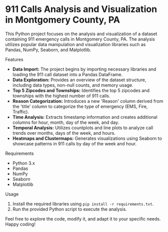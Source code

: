 # 911 Calls Analysis and Visualization in Montgomery County, PA
<p>This Python project focuses on the analysis and visualization of a dataset containing 911 emergency calls in Montgomery County, PA. The analysis utilizes popular data manipulation and visualization libraries such as Pandas, NumPy, Seaborn, and Matplotlib.</p>
Features
<ul>
  <li><strong>Data Import:</strong> The project begins by importing necessary libraries and loading the 911 call dataset into a Pandas DataFrame.</li>
  <li><strong>Data Exploration:</strong> Provides an overview of the dataset structure, including data types, non-null counts, and memory usage.</li>
  <li><strong>Top 5 Zipcodes and Townships:</strong> Identifies the top 5 zipcodes and townships with the highest number of 911 calls.</li>
  <li><strong>Reason Categorization:</strong> Introduces a new 'Reason' column derived from the 'title' column to categorize the type of emergency (EMS, Fire, Traffic).</li>
  <li><strong>Time Analysis:</strong> Extracts timestamp information and creates additional columns for hour, month, day of the week, and day.</li>
  <li><strong>Temporal Analysis:</strong> Utilizes countplots and line plots to analyze call trends over months, days of the week, and hours.</li>
  <li><strong>Heatmaps and Clustermaps:</strong> Generates visualizations using Seaborn to showcase patterns in 911 calls by day of the week and hour.</li>
</ul>
Requirements
<ul>
  <li>Python 3.x</li>
  <li>Pandas</li>
  <li>NumPy</li>
  <li>Seaborn</li>
  <li>Matplotlib</li>
</ul>
Usage
<ol>
  <li>Install the required libraries using <code>pip install -r requirements.txt</code>.</li>
  <li>Run the provided Python script to execute the analysis.</li>
</ol>
<p>Feel free to explore the code, modify it, and adapt it to your specific needs. Happy coding!</p>
